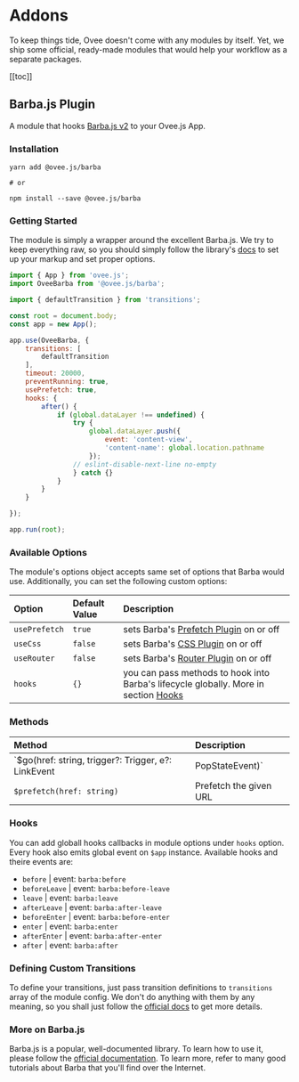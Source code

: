 # Addons

To keep things tide, Ovee doesn't come with any modules by itself. Yet, we ship some official, ready-made modules that would help your workflow as a separate packages.

[[toc]]

## Barba.js Plugin

A module that hooks [Barba.js v2](https://barba.js.org/) to your Ovee.js App.

### Installation

```shell
yarn add @ovee.js/barba

# or

npm install --save @ovee.js/barba
```

### Getting Started

The module is simply a wrapper around the excellent Barba.js. We try to keep everything raw, so you should simply follow the library's [docs](https://barba.js.org/docs/getstarted/intro/) to set up your markup and set proper options.

```js
import { App } from 'ovee.js';
import OveeBarba from '@ovee.js/barba';

import { defaultTransition } from 'transitions';

const root = document.body;
const app = new App();

app.use(OveeBarba, {
    transitions: [
        defaultTransition
    ],
    timeout: 20000,
    preventRunning: true,
    usePrefetch: true,
    hooks: {
        after() {
            if (global.dataLayer !== undefined) {
                try {
                    global.dataLayer.push({
                        event: 'content-view',
                        'content-name': global.location.pathname
                    });
                // eslint-disable-next-line no-empty
                } catch {}
            }
        }
    }

});

app.run(root);
```

### Available Options

The module's options object accepts same set of options that Barba would use. Additionally, you can set the following custom options:


| Option | Default Value | Description |
|:------ |:------------- |:----------- |
| `usePrefetch` | `true` | sets Barba's [Prefetch Plugin](https://barba.js.org/docs/plugins/prefetch/) on or off |
| `useCss` | `false` | sets Barba's [CSS Plugin](https://barba.js.org/docs/plugins/css/) on or off |
| `useRouter` | `false` | sets Barba's [Router Plugin](https://barba.js.org/docs/plugins/router/) on or off |
| `hooks` | `{}` | you can pass methods to hook into Barba's lifecycle globally. More in section [Hooks](#hooks) |

### Methods

| Method | Description |
|:------ |:----------- |
| `$go(href: string, trigger?: Trigger, e?: LinkEvent | PopStateEvent)` | Tell Barba to go to a specific URL |
| `$prefetch(href: string)` | Prefetch the given URL |


### Hooks

You can add globall hooks callbacks in module options under `hooks` option. Every hook also emits global event on `$app` instance. Available hooks and theire events are:
 - `before` | event: `barba:before`
 - `beforeLeave` | event: `barba:before-leave`
 - `leave` | event: `barba:leave`
 - `afterLeave` | event: `barba:after-leave`
 - `beforeEnter` | event: `barba:before-enter`
 - `enter` | event: `barba:enter`
 - `afterEnter` | event: `barba:after-enter`
 - `after` | event: `barba:after`

### Defining Custom Transitions

To define your transitions, just pass transition definitions to `transitions` array of the module config. We don't do anything with them by any meaning, so you shall just follow the [official docs](https://barba.js.org/docs/advanced/transitions/) to get more details.


### More on Barba.js

Barba.js is a popular, well-documented library. To learn how to use it, please follow the [official documentation](https://barba.js.org/docs/getstarted/intro/). To learn more, refer to many good tutorials about Barba that you'll find over the Internet.
